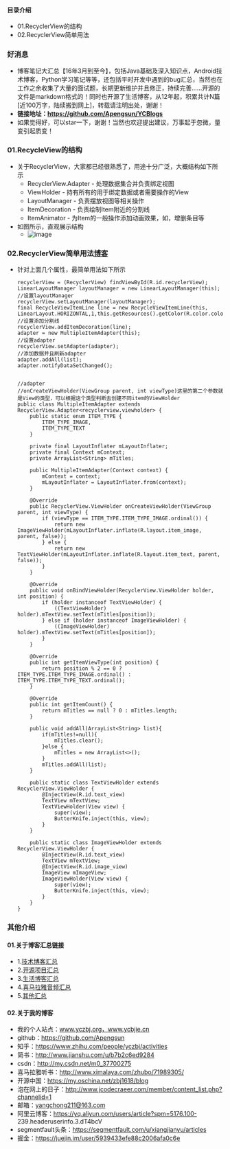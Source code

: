 #### 目录介绍
- 01.RecyclerView的结构
- 02.RecyclerView简单用法


### 好消息
- 博客笔记大汇总【16年3月到至今】，包括Java基础及深入知识点，Android技术博客，Python学习笔记等等，还包括平时开发中遇到的bug汇总，当然也在工作之余收集了大量的面试题，长期更新维护并且修正，持续完善……开源的文件是markdown格式的！同时也开源了生活博客，从12年起，积累共计N篇[近100万字，陆续搬到网上]，转载请注明出处，谢谢！
- **链接地址：https://github.com/Apengsun/YCBlogs**
- 如果觉得好，可以star一下，谢谢！当然也欢迎提出建议，万事起于忽微，量变引起质变！




### 01.RecycleView的结构
- 关于RecyclerView，大家都已经很熟悉了，用途十分广泛，大概结构如下所示
	* RecyclerView.Adapter - 处理数据集合并负责绑定视图
	* ViewHolder - 持有所有的用于绑定数据或者需要操作的View
	* LayoutManager - 负责摆放视图等相关操作
	* ItemDecoration - 负责绘制Item附近的分割线
	* ItemAnimator - 为Item的一般操作添加动画效果，如，增删条目等
- 如图所示，直观展示结构
    - ![image](https://upload-images.jianshu.io/upload_images/4432347-6301e0c8563ecda0.png?imageMogr2/auto-orient/strip%7CimageView2/2/w/1240)



### 02.RecyclerView简单用法[博客](https://github.com/Apengsun/YCBlogs)
- 针对上面几个属性，最简单用法如下所示
    ```
    recyclerView = (RecyclerView) findViewById(R.id.recyclerView);
    LinearLayoutManager layoutManager = new LinearLayoutManager(this);
    //设置layoutManager
    recyclerView.setLayoutManager(layoutManager);
    final RecycleViewItemLine line = new RecycleViewItemLine(this, LinearLayout.HORIZONTAL,1,this.getResources().getColor(R.color.colorAccent));
    //设置添加分割线
    recyclerView.addItemDecoration(line);
    adapter = new MultipleItemAdapter(this);
    //设置adapter
    recyclerView.setAdapter(adapter);
    //添加数据并且刷新adapter
    adapter.addAll(list);
    adapter.notifyDataSetChanged();
    
    
    //adapter
    //onCreateViewHolder(ViewGroup parent, int viewType)这里的第二个参数就是View的类型，可以根据这个类型判断去创建不同item的ViewHolder
    public class MultipleItemAdapter extends RecyclerView.Adapter<recyclerview.viewholder> {
        public static enum ITEM_TYPE {
            ITEM_TYPE_IMAGE,
            ITEM_TYPE_TEXT
        }
         
        private final LayoutInflater mLayoutInflater;
        private final Context mContext;
        private ArrayList<String> mTitles;
     
        public MultipleItemAdapter(Context context) {
            mContext = context;
            mLayoutInflater = LayoutInflater.from(context);
        }
     
        @Override
        public RecyclerView.ViewHolder onCreateViewHolder(ViewGroup parent, int viewType) {
            if (viewType == ITEM_TYPE.ITEM_TYPE_IMAGE.ordinal()) {
                return new ImageViewHolder(mLayoutInflater.inflate(R.layout.item_image, parent, false));
            } else {
                return new TextViewHolder(mLayoutInflater.inflate(R.layout.item_text, parent, false));
            }
        }
     
        @Override
        public void onBindViewHolder(RecyclerView.ViewHolder holder, int position) {
            if (holder instanceof TextViewHolder) {
                ((TextViewHolder) holder).mTextView.setText(mTitles[position]);
            } else if (holder instanceof ImageViewHolder) {
                ((ImageViewHolder) holder).mTextView.setText(mTitles[position]);
            }
        }
     
        @Override
        public int getItemViewType(int position) {
            return position % 2 == 0 ? ITEM_TYPE.ITEM_TYPE_IMAGE.ordinal() : ITEM_TYPE.ITEM_TYPE_TEXT.ordinal();
        }
     
        @Override
        public int getItemCount() {
            return mTitles == null ? 0 : mTitles.length;
        }
        
        public void addAll(ArrayList<String> list){
            if(mTitles!=null){
                mTitles.clear();
            }else {
                mTitles = new ArrayList<>();
            }
            mTitles.addAll(list);
        }
     
        public static class TextViewHolder extends RecyclerView.ViewHolder {
            @InjectView(R.id.text_view)
            TextView mTextView;
            TextViewHolder(View view) {
                super(view);
                ButterKnife.inject(this, view);
            }
        }
     
        public static class ImageViewHolder extends RecyclerView.ViewHolder {
            @InjectView(R.id.text_view)
            TextView mTextView;
            @InjectView(R.id.image_view)
            ImageView mImageView;
            ImageViewHolder(View view) {
                super(view);
                ButterKnife.inject(this, view);
            }
        }
    }
    ```






### 其他介绍
#### 01.关于博客汇总链接
- 1.[技术博客汇总](https://www.jianshu.com/p/614cb839182c)
- 2.[开源项目汇总](https://blog.csdn.net/m0_37700275/article/details/80863574)
- 3.[生活博客汇总](https://blog.csdn.net/m0_37700275/article/details/79832978)
- 4.[喜马拉雅音频汇总](https://www.jianshu.com/p/f665de16d1eb)
- 5.[其他汇总](https://www.jianshu.com/p/53017c3fc75d)



#### 02.关于我的博客
- 我的个人站点：www.yczbj.org，www.ycbjie.cn
- github：https://github.com/Apengsun
- 知乎：https://www.zhihu.com/people/yczbj/activities
- 简书：http://www.jianshu.com/u/b7b2c6ed9284
- csdn：http://my.csdn.net/m0_37700275
- 喜马拉雅听书：http://www.ximalaya.com/zhubo/71989305/
- 开源中国：https://my.oschina.net/zbj1618/blog
- 泡在网上的日子：http://www.jcodecraeer.com/member/content_list.php?channelid=1
- 邮箱：yangchong211@163.com
- 阿里云博客：https://yq.aliyun.com/users/article?spm=5176.100- 239.headeruserinfo.3.dT4bcV
- segmentfault头条：https://segmentfault.com/u/xiangjianyu/articles
- 掘金：https://juejin.im/user/5939433efe88c2006afa0c6e






















